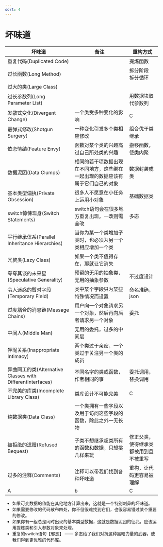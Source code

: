 ```yaml
---
sort: 4
---
```


# 坏味道

| 坏味道 | 备注 | 重构方式 |
| ---- | ---- | ---- |
| 重复代码(Duplicated Code) | | 提炼函数 |
| 过长函数(Long Method) | | 拆分阶段<br>拆分循环 |
| 过大的类(Large Class) | |  |
| 过长参数列(Long Parameter List) | | 用数据块取代参数列 |
| 发散式变化(Divergent Change) | 一个类受多种变化的影响 | C |
| 霰弹式修改(Shotgun Surgery) | 一种变化引发多个类相应修改 | 组合优于类继承 |
| 依恋情结(Feature Envy) | 函数对某个类的兴趣高过自己所处类的兴趣 | 搬移函数，使类内聚 |
| 数据泥团(Data Clumps) | 相同的若干项数据出现在不同地方，这些绑在一起出现的数据应该有属于它们自己的对象 | 数据封装成类 |
| 基本类型偏执(Private Obsession) | 很多人不愿意在小任务上运用小对象 | 基础数据类 |
| switch惊悚现身(Switch Statements) | switch语句会在很多地方重复出现，一改则需全改 | 多态 |
| 平行继承体系(Parallel Inheritance Hierarchies) | 当你为某一个类增加子类时，也必须为另一个类相应增加一个类 |  |
| 冗赘类(Lazy Class) | 如果一个类不值得存在，那就让它消失 |  |
| 夸夸其谈的未来星(Speculative Generality) | 预留的无用的抽象类，无用的抽象参数 | 不过度设计 |
| 令人迷惑的暂时字段(Temporary Field) | 类中某个字段只为某些特殊情况而设置 | 命名准确，json |
| 过度耦合的消息链(Message Chains) | 用户向一个对象请求另一个对象，然后再向后者请求另一个对象 | 委托 |
| 中间人(Middle Man) | 无用的委托，过多的中间层 |  |
| 狎昵关系(Inappropriate Intimacy) | 两个类过于亲密，一个类过于关注另一个类的成员 |  |
| 异曲同工的类(Alternative Classes with DifferentInterfaces) | 不同名字的类或函数，作者相同的事 | 委托调用，替换调用 |
| 不完美的库类(Incomplete Library Class) | 类库设计不可能完美 | C |
| 纯数据类(Data Class) | 一个类拥有一些字段以及用于访问这些字段的函数，除此之外一无长物 |  |
| 被拒绝的遗赠(Refused Bequest) | 子类不想继承超类所有的函数和数据，只想挑几样来玩 | 修正父类，使得继承类都被用到且不被重写 |
| 过多的注释(Comments) | 注释可以带我们找到各种坏味道 | 重构，让代码更容易被理解 |
| A | b | C |


* 如果可变数据的值能在其他地方计算出来，这就是一个特别刺鼻的坏味道。
* 如果需要修改的代码散布四处，你不但很难找到它们，也很容易错过某个重要的修改。
* 如果你有一组总是同时出现的基本类型数据，这就是数据泥团的征兆，应该运用提炼类和引入参数对象来处理。
* 重复的switch语句【邪恶】 —— 多态给了我们对抗这种黑暗力量的武器，使我们得到更优雅的代码库。

